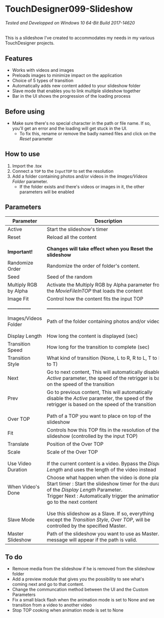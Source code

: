 # TouchDesigner099-Slideshow

###### Tested and Developped on Windows 10 64-Bit Build 2017-14620

This is a slideshow I've created to accommodates my needs in my various TouchDesigner projects.

## Features
- Works with videos and images
- Preloads images to minimize impact on the application
- Choice of 5 types of transition
- Automatically adds new content added to your slideshow folder
- Slave mode that enables you to link multiple slideshow together 
- Bar in the UI shows the progression of the loading process

## Before using
- Make sure there's no special character in the path or file name. If so, you'll get an error and the loading will get stuck in the UI.
  - To fix this, rename or remove the badly named files and click on the *Reset* parameter

## How to use
1. Import the .tox
2. Connect a `TOP` to the `InputTOP` to set the resolution
3. Add a folder containing photos and/or videos in the *Images/Videos Folder* parameter.
   - If the folder exists and there's videos or images in it, the other parameters will be enabled
   

## Parameters
| Parameter                     | Description |
| ---------                     | -------------------------------------------- |
| Active                        | Start the slideshow's timer  |
| Reset                         | Reload all the content   |
|||
|||
| **Important!**|**Changes will take effect when you Reset the slideshow**|
| Randomize Order               | Randomize the order of folder's content.|
| Seed                          | Seed of the random  |  
| Multiply RGB by Alpha         | Activate the Multiply RGB by Alpha parameter from the *MovieFileInTOP* that loads the content | 
| Image Fit                   | Control how the content fits the input TOP  | 
| **__________**|**_____________________________________________________**|
|||
|||
| Images/Videos Folder          | Path of the folder containing photos and/or videos | 
|||
|||
| Display Length                | How long the content is displayed (sec)  | 
| Transition Speed              | How long for the transition to complete (sec)  | 
| Transition Style              | What kind of transition (None, L to R, R to L, T to B, B to T)  | 
| Next                          | Go to next content, This will automatically disable the *Active* parameter, the speed of the retrigger is based on the speed of the transition  | 
| Prev                          | Go to previous content, This will automatically disable the *Active* parameter, the speed of the retrigger is based on the speed of the transition  | 
|||
|||
| Over TOP                      | Path of a TOP you want to place on top of the slideshow  | 
| Fit                           | Controls how this TOP fits in the resolution of the slideshow (controlled by the input TOP)  | 
| Translate                     | Position of the Over TOP  | 
| Scale                         | Scale of the Over TOP  | 
|||
|||
| Use Video Duration            | If the current content is a video. Bypass the *Display Length* and uses the length of the video instead  | 
| When Video's Done             | Choose what happen when the video is done playing.<br />Start timer : Start the slideshow timer for the duration of the *Display Length* Parameter.<br />Trigger Next : Automatically trigger the animation and go to the next content  | 
|||
|||
| Slave Mode                    | Use this slideshow as a Slave. If so, everything except the *Transition Style*, *Over TOP*, will be controlled by the specified Master.  |
| Master Slideshow              | Path of the slideshow you want to use as Master. A message will appear if the path is valid.  |

## To do
- Remove media from the slideshow if he is removed from the slideshow folder
- Add a preview module that gives you the possibility to see what's coming next and go to that content.
- Change the communcation method between the UI and the Custom Parameters
- Fix a small black flash when the animation mode is set to None and we transition from a video to another video
- Stop TOP cooking when animation mode is set to None
